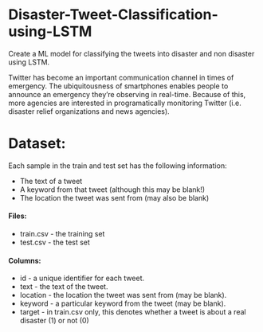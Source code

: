 # Disaster-Tweet-Classification-using-LSTM
Create a ML model for classifying the tweets into disaster and non disaster using LSTM.

Twitter has become an important communication channel in times of emergency.
The ubiquitousness of smartphones enables people to announce an emergency they’re observing in real-time. Because of this, more agencies are interested in programatically monitoring Twitter (i.e. disaster relief organizations and news agencies).

# Dataset:
Each sample in the train and test set has the following information:
* The text of a tweet
* A keyword from that tweet (although this may be blank!)
* The location the tweet was sent from (may also be blank)

#### Files:
* train.csv - the training set
* test.csv - the test set

#### Columns:
* id - a unique identifier for each tweet. 
* text - the text of the tweet. 
* location - the location the tweet was sent from (may be blank). 
* keyword - a particular keyword from the tweet (may be blank). 
* target - in train.csv only, this denotes whether a tweet is about a real disaster (1) or not (0)


